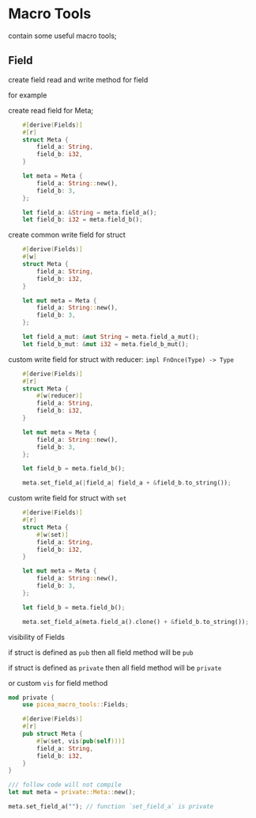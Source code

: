 # Macro Tools

contain some useful macro tools;

## Field

create field read and write method for field

for example

create read field for Meta;

```rust
    #[derive(Fields)]
    #[r]
    struct Meta {
        field_a: String,
        field_b: i32,
    }

    let meta = Meta {
        field_a: String::new(),
        field_b: 3,
    };

    let field_a: &String = meta.field_a();
    let field_b: i32 = meta.field_b();
```

create common write field for struct

```rust
    #[derive(Fields)]
    #[w]
    struct Meta {
        field_a: String,
        field_b: i32,
    }

    let mut meta = Meta {
        field_a: String::new(),
        field_b: 3,
    };

    let field_a_mut: &mut String = meta.field_a_mut();
    let field_b_mut: &mut i32 = meta.field_b_mut();
```

custom write field for struct with reducer: `impl FnOnce(Type) -> Type`

```rust
    #[derive(Fields)]
    #[r]
    struct Meta {
        #[w(reducer)]
        field_a: String,
        field_b: i32,
    }

    let mut meta = Meta {
        field_a: String::new(),
        field_b: 3,
    };

    let field_b = meta.field_b();

    meta.set_field_a(|field_a| field_a + &field_b.to_string());
```

custom write field for struct with `set`

```rust
    #[derive(Fields)]
    #[r]
    struct Meta {
        #[w(set)]
        field_a: String,
        field_b: i32,
    }

    let mut meta = Meta {
        field_a: String::new(),
        field_b: 3,
    };

    let field_b = meta.field_b();

    meta.set_field_a(meta.field_a().clone() + &field_b.to_string());
```

visibility of Fields

if struct is defined as `pub` then all field method will be `pub`

if struct is defined as `private` then all field method will be `private`

or custom `vis` for field method

```rust
mod private {
    use picea_macro_tools::Fields;

    #[derive(Fields)]
    #[r]
    pub struct Meta {
        #[w(set, vis(pub(self)))]
        field_a: String,
        field_b: i32,
    }
}

/// follow code will not compile
let mut meta = private::Meta::new();

meta.set_field_a(""); // function `set_field_a` is private
```
